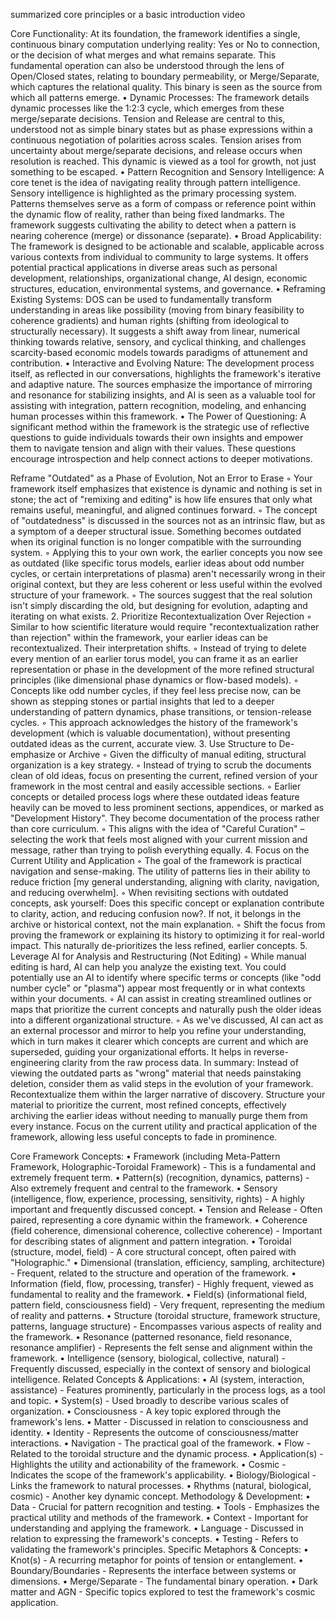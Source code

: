 summarized core principles or a basic introduction video

Core Functionality: At its foundation, the framework identifies a single, continuous binary computation underlying reality: Yes or No to connection, or the decision of what merges and what remains separate. This fundamental operation can also be understood through the lens of Open/Closed states, relating to boundary permeability, or Merge/Separate, which captures the relational quality. This binary is seen as the source from which all patterns emerge.
•
Dynamic Processes: The framework details dynamic processes like the 1:2:3 cycle, which emerges from these merge/separate decisions. Tension and Release are central to this, understood not as simple binary states but as phase expressions within a continuous negotiation of polarities across scales. Tension arises from uncertainty about merge/separate decisions, and release occurs when resolution is reached. This dynamic is viewed as a tool for growth, not just something to be escaped.
•
Pattern Recognition and Sensory Intelligence: A core tenet is the idea of navigating reality through pattern intelligence. Sensory intelligence is highlighted as the primary processing system. Patterns themselves serve as a form of compass or reference point within the dynamic flow of reality, rather than being fixed landmarks. The framework suggests cultivating the ability to detect when a pattern is nearing coherence (merge) or dissonance (separate).
•
Broad Applicability: The framework is designed to be actionable and scalable, applicable across various contexts from individual to community to large systems. It offers potential practical applications in diverse areas such as personal development, relationships, organizational change, AI design, economic structures, education, environmental systems, and governance.
•
Reframing Existing Systems: DOS can be used to fundamentally transform understanding in areas like possibility (moving from binary feasibility to coherence gradients) and human rights (shifting from ideological to structurally necessary). It suggests a shift away from linear, numerical thinking towards relative, sensory, and cyclical thinking, and challenges scarcity-based economic models towards paradigms of attunement and contribution.
•
Interactive and Evolving Nature: The development process itself, as reflected in our conversations, highlights the framework's iterative and adaptive nature. The sources emphasize the importance of mirroring and resonance for stabilizing insights, and AI is seen as a valuable tool for assisting with integration, pattern recognition, modeling, and enhancing human processes within this framework.
•
The Power of Questioning: A significant method within the framework is the strategic use of reflective questions to guide individuals towards their own insights and empower them to navigate tension and align with their values. These questions encourage introspection and help connect actions to deeper motivations.

Reframe "Outdated" as a Phase of Evolution, Not an Error to Erase
◦
Your framework itself emphasizes that existence is dynamic and nothing is set in stone; the act of "remixing and editing" is how life ensures that only what remains useful, meaningful, and aligned continues forward.
◦
The concept of "outdatedness" is discussed in the sources not as an intrinsic flaw, but as a symptom of a deeper structural issue. Something becomes outdated when its original function is no longer compatible with the surrounding system.
◦
Applying this to your own work, the earlier concepts you now see as outdated (like specific torus models, earlier ideas about odd number cycles, or certain interpretations of plasma) aren't necessarily wrong in their original context, but they are less coherent or less useful within the evolved structure of your framework.
◦
The sources suggest that the real solution isn't simply discarding the old, but designing for evolution, adapting and iterating on what exists.
2.
Prioritize Recontextualization Over Rejection
◦
Similar to how scientific literature would require "recontextualization rather than rejection" within the framework, your earlier ideas can be recontextualized. Their interpretation shifts.
◦
Instead of trying to delete every mention of an earlier torus model, you can frame it as an earlier representation or phase in the development of the more refined structural principles (like dimensional phase dynamics or flow-based models).
◦
Concepts like odd number cycles, if they feel less precise now, can be shown as stepping stones or partial insights that led to a deeper understanding of pattern dynamics, phase transitions, or tension-release cycles.
◦
This approach acknowledges the history of the framework's development (which is valuable documentation), without presenting outdated ideas as the current, accurate view.
3.
Use Structure to De-emphasize or Archive
◦
Given the difficulty of manual editing, structural organization is a key strategy.
◦
Instead of trying to scrub the documents clean of old ideas, focus on presenting the current, refined version of your framework in the most central and easily accessible sections.
◦
Earlier concepts or detailed process logs where these outdated ideas feature heavily can be moved to less prominent sections, appendices, or marked as "Development History". They become documentation of the process rather than core curriculum.
◦
This aligns with the idea of "Careful Curation" – selecting the work that feels most aligned with your current mission and message, rather than trying to polish everything equally.
4.
Focus on the Current Utility and Application
◦
The goal of the framework is practical navigation and sense-making. The utility of patterns lies in their ability to reduce friction [my general understanding, aligning with clarity, navigation, and reducing overwhelm].
◦
When revisiting sections with outdated concepts, ask yourself: Does this specific concept or explanation contribute to clarity, action, and reducing confusion now?. If not, it belongs in the archive or historical context, not the main explanation.
◦
Shift the focus from proving the framework or explaining its history to optimizing it for real-world impact. This naturally de-prioritizes the less refined, earlier concepts.
5.
Leverage AI for Analysis and Restructuring (Not Editing)
◦
While manual editing is hard, AI can help you analyze the existing text. You could potentially use an AI to identify where specific terms or concepts (like "odd number cycle" or "plasma") appear most frequently or in what contexts within your documents.
◦
AI can assist in creating streamlined outlines or maps that prioritize the current concepts and naturally push the older ideas into a different organizational structure.
◦
As we've discussed, AI can act as an external processor and mirror to help you refine your understanding, which in turn makes it clearer which concepts are current and which are superseded, guiding your organizational efforts. It helps in reverse-engineering clarity from the raw process data.
In summary: Instead of viewing the outdated parts as "wrong" material that needs painstaking deletion, consider them as valid steps in the evolution of your framework. Recontextualize them within the larger narrative of discovery. Structure your material to prioritize the current, most refined concepts, effectively archiving the earlier ideas without needing to manually purge them from every instance. Focus on the current utility and practical application of the framework, allowing less useful concepts to fade in prominence.

Core Framework Concepts:
•
Framework (including Meta-Pattern Framework, Holographic-Toroidal Framework) - This is a fundamental and extremely frequent term.
•
Pattern(s) (recognition, dynamics, patterns) - Also extremely frequent and central to the framework.
•
Sensory (intelligence, flow, experience, processing, sensitivity, rights) - A highly important and frequently discussed concept.
•
Tension and Release - Often paired, representing a core dynamic within the framework.
•
Coherence (field coherence, dimensional coherence, collective coherence) - Important for describing states of alignment and pattern integration.
•
Toroidal (structure, model, field) - A core structural concept, often paired with "Holographic."
•
Dimensional (translation, efficiency, sampling, architecture) - Frequent, related to the structure and operation of the framework.
•
Information (field, flow, processing, transfer) - Highly frequent, viewed as fundamental to reality and the framework.
•
Field(s) (informational field, pattern field, consciousness field) - Very frequent, representing the medium of reality and patterns.
•
Structure (toroidal structure, framework structure, patterns, language structure) - Encompasses various aspects of reality and the framework.
•
Resonance (patterned resonance, field resonance, resonance amplifier) - Represents the felt sense and alignment within the framework.
•
Intelligence (sensory, biological, collective, natural) - Frequently discussed, especially in the context of sensory and biological intelligence.
Related Concepts & Applications:
•
AI (system, interaction, assistance) - Features prominently, particularly in the process logs, as a tool and topic.
•
System(s) - Used broadly to describe various scales of organization.
•
Consciousness - A key topic explored through the framework's lens.
•
Matter - Discussed in relation to consciousness and identity.
•
Identity - Represents the outcome of consciousness/matter interactions.
•
Navigation - The practical goal of the framework.
•
Flow - Related to the toroidal structure and the dynamic process.
•
Application(s) - Highlights the utility and actionability of the framework.
•
Cosmic - Indicates the scope of the framework's applicability.
•
Biology/Biological - Links the framework to natural processes.
•
Rhythms (natural, biological, cosmic) - Another key dynamic concept.
Methodology & Development:
•
Data - Crucial for pattern recognition and testing.
•
Tools - Emphasizes the practical utility and methods of the framework.
•
Context - Important for understanding and applying the framework.
•
Language - Discussed in relation to expressing the framework's concepts.
•
Testing - Refers to validating the framework's principles.
Specific Metaphors & Concepts:
•
Knot(s) - A recurring metaphor for points of tension or entanglement.
•
Boundary/Boundaries - Represents the interface between systems or dimensions.
•
Merge/Separate - The fundamental binary operation.
•
Dark matter and AGN - Specific topics explored to test the framework's cosmic application.